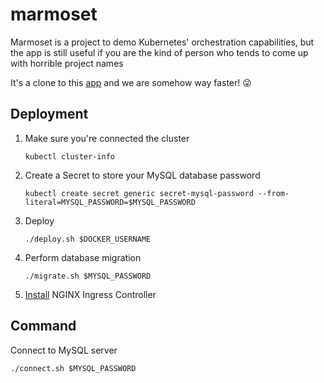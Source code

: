 # marmoset

Marmoset is a project to demo Kubernetes' orchestration capabilities, but the app is still useful if you are the kind of person who tends to come up with horrible project names

It's a clone to this [app](https://randomword.com/) and we are somehow way faster! :stuck_out_tongue_winking_eye:

## Deployment

1. Make sure you're connected the cluster
   
   `kubectl cluster-info`

2. Create a Secret to store your MySQL database password
   
   `kubectl create secret generic secret-mysql-password --from-literal=MYSQL_PASSWORD=$MYSQL_PASSWORD`

3. Deploy
   
   `./deploy.sh $DOCKER_USERNAME`

4. Perform database migration
   
   `./migrate.sh $MYSQL_PASSWORD`

5. [Install](https://kubernetes.github.io/ingress-nginx/deploy/) NGINX Ingress Controller

## Command

Connect to MySQL server

`./connect.sh $MYSQL_PASSWORD`
